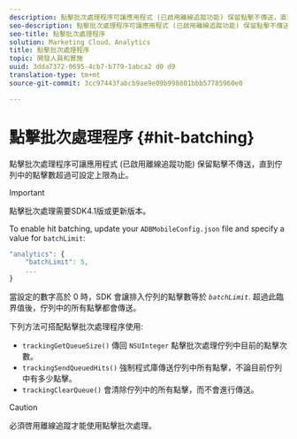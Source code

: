 ```yaml
---
description: 點擊批次處理程序可讓應用程式 (已啟用離線追蹤功能) 保留點擊不傳送，直到佇列中的點擊數超過可設定上限為止。
seo-description: 點擊批次處理程序可讓應用程式 (已啟用離線追蹤功能) 保留點擊不傳送，直到佇列中的點擊數超過可設定上限為止。
seo-title: 點擊批次處理程序
solution: Marketing Cloud、Analytics
title: 點擊批次處理程序
topic: 開發人員和實施
uuid: 3dda7372-0695-4cb7-b779-1abca2 d0 d9
translation-type: tm+mt
source-git-commit: 3cc97443fabcb9ae9e09b998801bbb57785960e0

---
```



# 點擊批次處理程序 {#hit-batching}

點擊批次處理程序可讓應用程式 (已啟用離線追蹤功能) 保留點擊不傳送，直到佇列中的點擊數超過可設定上限為止。

>[!IMPORTANT]
>
>點擊批次處理需要SDK4.1版或更新版本。

To enable hit batching, update your `ADBMobileConfig.json` file and specify a value for `batchLimit`:

```js
"analytics": {
    "batchLimit": 5,
    ...
}
```

當設定的數字高於 0 時，SDK 會讓排入佇列的點擊數等於 *`batchLimit`*. 超過此臨界值後，佇列中的所有點擊都會傳送。

下列方法可搭配點擊批次處理程序使用:

* `trackingGetQueueSize()` 傳回 `NSUInteger` 點擊批次處理佇列中目前的點擊次數。
* `trackingSendQueuedHits()` 強制程式庫傳送佇列中所有點擊，不論目前佇列中有多少點擊。
* `trackingClearQueue()` 會清除佇列中的所有點擊，而不會進行傳送。

>[!CAUTION]
>
>必須啓用離線追蹤才能使用點擊批次處理。


